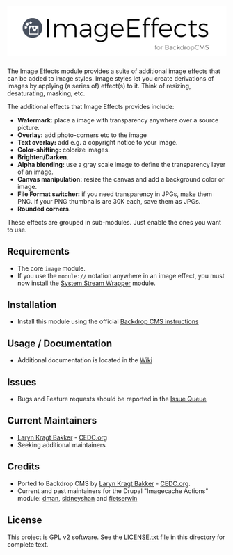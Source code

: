 # ![Image Effects](https://github.com/backdrop-contrib/image_effects/blob/1.x-1.x/images/image_effects.png "Image Effects for BackdropCMS")

The Image Effects module provides a suite of additional image effects that
can be added to image styles. Image styles let you create derivations of images
by applying (a series of) effect(s) to it. Think of resizing, desaturating,
masking, etc.

The additional effects that Image Effects provides include:

- **Watermark:** place a image with transparency anywhere over a source picture.
- **Overlay:** add photo-corners etc to the image
- **Text overlay:** add e.g. a copyright notice to your image.
- **Color-shifting:** colorize images.
- **Brighten/Darken**.
- **Alpha blending:** use a gray scale image to define the transparency layer of an
  image.
- **Canvas manipulation:** resize the canvas and add a background color or image.
- **File Format switcher:** if you need transparency in JPGs, make them PNG. If your
  PNG thumbnails are 30K each, save them as JPGs.
- **Rounded corners**.

These effects are grouped in sub-modules. Just enable the ones you want to use.

## Requirements

- The core `image` module.
- If you use the `module://` notation anywhere in an image effect, you must now
  install the [System Stream Wrapper](https://github.com/backdrop-contrib/system_stream_wrapper) 
  module.

## Installation

- Install this module using the official 
  [Backdrop CMS instructions](https://backdropcms.org/guide/modules)

## Usage / Documentation

- Additional documentation is located in the [Wiki](https://github.com/backdrop-contrib/image_effects/wiki/)

## Issues

- Bugs and Feature requests should be reported in the 
[Issue Queue](https://github.com/backdrop-contrib/image_effects/issues)

## Current Maintainers

- [Laryn Kragt Bakker](https://github.com/laryn) - [CEDC.org](https://cedc.org)
- Seeking additional maintainers

## Credits

- Ported to Backdrop CMS by [Laryn Kragt Bakker](https://github.com/laryn) - [CEDC.org](https://cedc.org).
- Current and past maintainers for the Drupal "Imagecache Actions" module: [dman](https://drupal.org/user/33240), [sidneyshan](https://drupal.org/user/652426) and [fietserwin](https://drupal.org/user/750928)

## License

This project is GPL v2 software. See the [LICENSE.txt](https://github.com/backdrop-contrib/image_effects/blob/1.x-1.x/LICENSE.txt) 
file in this directory for complete text.
